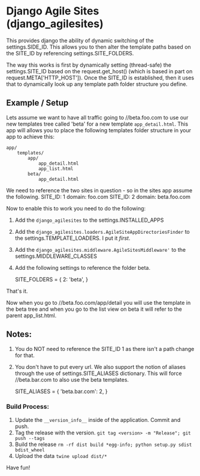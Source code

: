 Django Agile Sites (django_agilesites)
==================

This provides django the ability of dynamic switching of the settings.SIDE_ID.  This allows
you to then alter the template paths based on the SITE_ID by referencing settings.SITE_FOLDERS.

The way this works is first by dynamically setting (thread-safe) the settings.SITE_ID based on
the request.get_host() (which is based in part on request.META['HTTP_HOST']).  Once the SITE_ID
is established, then it uses that to dynamically look up any template path folder structure you 
define.


Example / Setup
---

Lets assume we want to have all traffic going to //beta.foo.com to use our new templates tree 
called 'beta' for a new template `app_detail.html`.  This app will allows you to place the 
following templates folder structure in your app to achieve this:

    app/
        templates/
            app/
                app_detail.html
                app_list.html
            beta/
                app_detail.html
                

We need to reference the two sites in question - so in the sites app assume the following.
    SITE_ID: 1  domain: foo.com
    SITE_ID: 2  domain: beta.foo.com
    
Now to enable this to work you need to do the following:

1.  Add the `django_agilesites` to the settings.INSTALLED_APPS
2.  Add the `django_agilesites.loaders.AgileSiteAppDirectoriesFinder` 
to the settings.TEMPLATE_LOADERS.  I put it _first_.
3.  Add the `django_agilesites.middleware.AgileSitesMiddleware'` to the 
settings.MIDDLEWARE_CLASSES
4.  Add the following settings to reference the folder beta.


    SITE_FOLDERS = {
        2: 'beta',
    }


That's it.  

Now when you go to //beta.foo.com/app/detail you will use the template in the beta tree and when 
you go to the list view on beta it will refer to the parent app_list.html.


Notes:
---


1.  You do NOT need to reference the SITE_ID 1 as there isn't a path change for that.
2.  You don't have to put every url.  We also support the notion of aliases through the use of
settings.SITE_ALIASES dictionary.  This will force //beta.bar.com to also use the beta templates.


    SITE_ALIASES = {
        'beta.bar.com': 2,
    }


### Build Process:
1.  Update the `__version_info__` inside of the application. Commit and push.
2.  Tag the release with the version. `git tag <version> -m "Release"; git push --tags`
3.  Build the release `rm -rf dist build *egg-info; python setup.py sdist bdist_wheel`
4.  Upload the data `twine upload dist/*`

Have fun!
